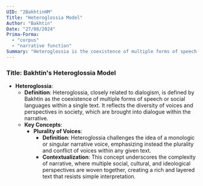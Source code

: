 ```yaml
---
UID: "2BakhtinHM"
Title: "Heteroglossia Model"
Author: "Bakhtin"
Date: "27/08/2024"
Prima-Forma:
  - "corpus"
  - "narrative function"
Summary: "Heteroglossia is the coexistence of multiple forms of speech or social languages within a single text."
---
```



### Title: **Bakhtin's Heteroglossia Model**
- **Heteroglossia**:
  - **Definition**: Heteroglossia, closely related to dialogism, is defined by Bakhtin as the coexistence of multiple forms of speech or social languages within a single text. It reflects the diversity of voices and perspectives in society, which are brought into dialogue within the narrative.
  - **Key Concepts**:
    - **Plurality of Voices**:
      - **Definition**: Heteroglossia challenges the idea of a monologic or singular narrative voice, emphasizing instead the plurality and conflict of voices within any given text.
      - **Contextualization**: This concept underscores the complexity of narrative, where multiple social, cultural, and ideological perspectives are woven together, creating a rich and layered text that resists simple interpretation.